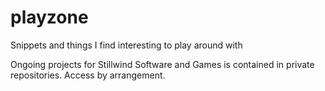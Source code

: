 # playzone
Snippets and things I find interesting to play around with

Ongoing projects for Stillwind Software and Games is contained in private repositories. Access by arrangement.
